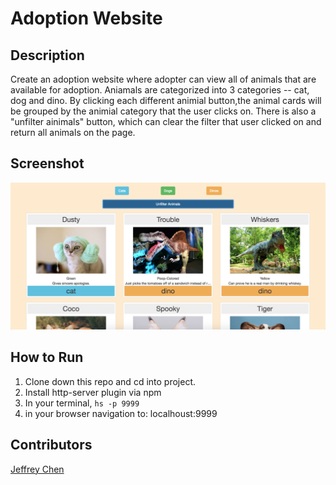 # Adoption Website

## Description

Create an adoption website where adopter can view all of animals that are available for adoption. Aniamals are categorized into 3 categories -- cat, dog and dino. By clicking each different animial button,the animal cards will be grouped by the animial category that the user clicks on. There is also a "unfilter ainimals" button, which can clear the filter that user clicked on and return all animals on the page.

## Screenshot

![Webpage](https://raw.githubusercontent.com/jeffreychen2016/adoption-website/master/imgs/adoption_website.png)

## How to Run

1. Clone down this repo and cd into project.
1. Install http-server plugin via npm
1. In your terminal,
```hs -p 9999```
1. in your browser navigation to: localhoust:9999

## Contributors
[Jeffrey Chen](https://github.com/jeffreychen2016)

